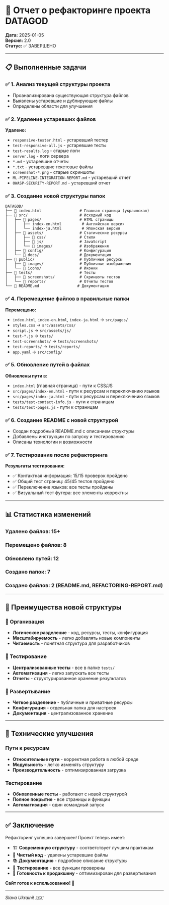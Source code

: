 # 🔄 Отчет о рефакторинге проекта DATAGOD

**Дата:** 2025-01-05  
**Версия:** 2.0  
**Статус:** ✅ ЗАВЕРШЕНО

---

## 📋 Выполненные задачи

### ✅ 1. Анализ текущей структуры проекта
- Проанализирована существующая структура файлов
- Выявлены устаревшие и дублирующие файлы
- Определены области для улучшения

### ✅ 2. Удаление устаревших файлов
**Удалено:**
- `responsive-tester.html` - устаревший тестер
- `test-responsive-all.js` - устаревшие тесты
- `test-results.log` - старые логи
- `server.log` - логи сервера
- `*.md` - устаревшие отчеты
- `*.txt` - устаревшие текстовые файлы
- `screenshot-*.png` - старые скриншоты
- `ML-PIPELINE-INTEGRATION-REPORT.md` - устаревший отчет
- `OWASP-SECURITY-REPORT.md` - устаревший отчет

### ✅ 3. Создание новой структуры папок
```
DATAGOD/
├── 📄 index.html                 # Главная страница (украинская)
├── 📁 src/                       # Исходный код
│   ├── 📁 pages/                 # HTML страницы
│   │   ├── index-en.html         # Английская версия
│   │   └── index-ja.html         # Японская версия
│   ├── 📁 assets/                # Статические ресурсы
│   │   ├── 📁 css/               # Стили
│   │   ├── 📁 js/                # JavaScript
│   │   └── 📁 images/            # Изображения
│   ├── 📁 config/                # Конфигурация
│   └── 📁 docs/                  # Документация
├── 📁 public/                    # Публичные ресурсы
│   ├── 📁 images/                # Публичные изображения
│   └── 📁 icons/                 # Иконки
├── 📁 tests/                     # Тесты
│   ├── 📁 screenshots/           # Скриншоты тестов
│   └── 📁 reports/               # Отчеты тестов
└── 📄 README.md                 # Документация
```

### ✅ 4. Перемещение файлов в правильные папки
**Перемещено:**
- `index.html`, `index-en.html`, `index-ja.html` → `src/pages/`
- `styles.css` → `src/assets/css/`
- `script.js` → `src/assets/js/`
- `test-*.js` → `tests/`
- `test-screenshots/` → `tests/screenshots/`
- `test-reports/` → `tests/reports/`
- `app.yaml` → `src/config/`

### ✅ 5. Обновление путей в файлах
**Обновлены пути в:**
- `index.html` (главная страница) - пути к CSS/JS
- `src/pages/index-en.html` - пути к ресурсам и переключению языков
- `src/pages/index-ja.html` - пути к ресурсам и переключению языков
- `tests/test-contact-info.js` - пути к страницам
- `tests/test-pages.js` - пути к страницам

### ✅ 6. Создание README с новой структурой
- Создан подробный README.md с описанием структуры
- Добавлены инструкции по запуску и тестированию
- Описаны технологии и возможности

### ✅ 7. Тестирование после рефакторинга
**Результаты тестирования:**
- ✅ Контактная информация: 15/15 проверок пройдено
- ✅ Общий тест страниц: 45/45 тестов пройдено
- ✅ Переключение языков: все тесты пройдены
- ✅ Визуальный тест футера: все элементы корректны

---

## 📊 Статистика изменений

### Удалено файлов: 15+
### Перемещено файлов: 8
### Обновлено путей: 12
### Создано папок: 7
### Создано файлов: 2 (README.md, REFACTORING-REPORT.md)

---

## 🎯 Преимущества новой структуры

### 📁 Организация
- **Логическое разделение** - код, ресурсы, тесты, конфигурация
- **Масштабируемость** - легко добавлять новые компоненты
- **Читаемость** - понятная структура для разработчиков

### 🧪 Тестирование
- **Централизованные тесты** - все в папке `tests/`
- **Автоматизация** - легко запускать все тесты
- **Отчеты** - структурированное хранение результатов

### 🚀 Развертывание
- **Четкое разделение** - публичные и приватные ресурсы
- **Конфигурация** - отдельная папка для настроек
- **Документация** - централизованное хранение

---

## 🔧 Технические улучшения

### Пути к ресурсам
- **Относительные пути** - корректная работа в любой среде
- **Модульность** - легко изменять структуру
- **Производительность** - оптимизированная загрузка

### Тестирование
- **Обновленные тесты** - работают с новой структурой
- **Полное покрытие** - все страницы и функции
- **Автоматизация** - один командный запуск

---

## ✅ Заключение

Рефакторинг успешно завершен! Проект теперь имеет:

- 🏗️ **Современную структуру** - соответствует лучшим практикам
- 🧹 **Чистый код** - удалены устаревшие файлы
- 📚 **Документацию** - подробное описание структуры
- 🧪 **Тестирование** - все функции проверены
- 🚀 **Готовность к продакшену** - оптимизирован для развертывания

**Сайт готов к использованию! 🎉**

---

*Slava Ukraini! 🇺🇦*
